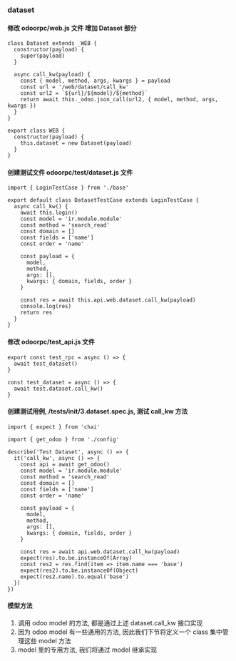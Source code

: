 ### dataset

#### 修改 odoorpc/web.js 文件 增加 Dataset 部分

```
class Dataset extends _WEB {
  constructor(payload) {
    super(payload)
  }

  async call_kw(payload) {
    const { model, method, args, kwargs } = payload
    const url = '/web/dataset/call_kw'
    const url2 = `${url}/${model}/${method}`
    return await this._odoo.json_call(url2, { model, method, args, kwargs })
  }
}

export class WEB {
  constructor(payload) {
    this.dataset = new Dataset(payload)
  }
}

```

#### 创建测试文件 odoorpc/test/dataset.js 文件

```
import { LoginTestCase } from './base'

export default class DatasetTestCase extends LoginTestCase {
  async call_kw() {
    await this.login()
    const model = 'ir.module.module'
    const method = 'search_read'
    const domain = []
    const fields = ['name']
    const order = 'name'

    const payload = {
      model,
      method,
      args: [],
      kwargs: { domain, fields, order }
    }

    const res = await this.api.web.dataset.call_kw(payload)
    console.log(res)
    return res
  }
}

```

#### 修改 odoorpc/test_api.js 文件

```
export const test_rpc = async () => {
  await test_dataset()
}

const test_dataset = async () => {
  await test.dataset.call_kw()
}

```

#### 创建测试用例, /tests/init/3.dataset.spec.js, 测试 call_kw 方法

```
import { expect } from 'chai'

import { get_odoo } from './config'

describe('Test Dataset', async () => {
  it('call_kw', async () => {
    const api = await get_odoo()
    const model = 'ir.module.module'
    const method = 'search_read'
    const domain = []
    const fields = ['name']
    const order = 'name'

    const payload = {
      model,
      method,
      args: [],
      kwargs: { domain, fields, order }
    }

    const res = await api.web.dataset.call_kw(payload)
    expect(res).to.be.instanceOf(Array)
    const res2 = res.find(item => item.name === 'base')
    expect(res2).to.be.instanceOf(Object)
    expect(res2.name).to.equal('base')
  })
})

```

#### 模型方法

1. 调用 odoo model 的方法, 都是通过上述 dataset.call_kw 接口实现
2. 因为 odoo model 有一些通用的方法, 因此我们下节将定义一个 class 集中管理这些 model 方法
3. model 里的专用方法, 我们将通过 model 继承实现
